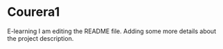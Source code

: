# Courera1
E-learning
I am editing the README file. Adding some more details about the project description.

